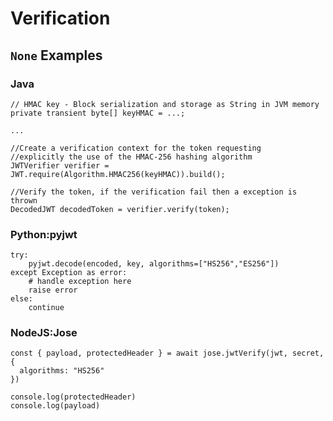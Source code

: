 # Verification

## `None` Examples

### Java

<!-- --8<-- [start:java] -->
```
// HMAC key - Block serialization and storage as String in JVM memory
private transient byte[] keyHMAC = ...;

...

//Create a verification context for the token requesting
//explicitly the use of the HMAC-256 hashing algorithm
JWTVerifier verifier = JWT.require(Algorithm.HMAC256(keyHMAC)).build();

//Verify the token, if the verification fail then a exception is thrown
DecodedJWT decodedToken = verifier.verify(token);
```
<!-- --8<-- [end:java] -->

### Python:pyjwt

<!-- --8<-- [start:pyjwt] -->
```
try:
    pyjwt.decode(encoded, key, algorithms=["HS256","ES256"])
except Exception as error:
    # handle exception here
    raise error
else:
    continue
```
<!-- --8<-- [end:pyjwt] -->

### NodeJS:Jose

<!-- --8<-- [start:jose] -->
```
const { payload, protectedHeader } = await jose.jwtVerify(jwt, secret, {
  algorithms: "HS256"
})

console.log(protectedHeader)
console.log(payload)
```
<!-- --8<-- [end:jose] -->

